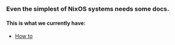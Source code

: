 ### Even the simplest of NixOS systems needs some docs.

#### This is what we currently have:
- [How to](./HOW-TO.md)